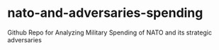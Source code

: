 # nato-and-adversaries-spending
Github Repo for Analyzing Military Spending of NATO and its strategic adversaries 
